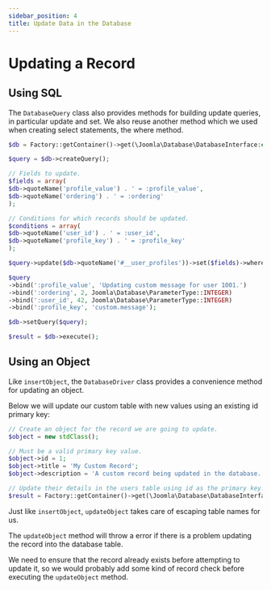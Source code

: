 ```yaml
---
sidebar_position: 4
title: Update Data in the Database
---
```


Updating a Record
=================

## Using SQL

The `DatabaseQuery` class also provides methods for building update queries, in particular
update and set. We also reuse another method which we used when creating select statements, the where method.

```php
$db = Factory::getContainer()->get(\Joomla\Database\DatabaseInterface:class);

$query = $db->createQuery();

// Fields to update.
$fields = array(
$db->quoteName('profile_value') . ' = :profile_value',
$db->quoteName('ordering') . ' = :ordering'
);

// Conditions for which records should be updated.
$conditions = array(
$db->quoteName('user_id') . ' = :user_id',
$db->quoteName('profile_key') . ' = :profile_key'
);

$query->update($db->quoteName('#__user_profiles'))->set($fields)->where($conditions);

$query
->bind(':profile_value', 'Updating custom message for user 1001.')
->bind(':ordering', 2, Joomla\Database\ParameterType::INTEGER)
->bind(':user_id', 42, Joomla\Database\ParameterType::INTEGER)   
->bind(':profile_key', 'custom.message');

$db->setQuery($query);

$result = $db->execute();
```

## Using an Object

Like `insertObject`, the `DatabaseDriver` class provides a convenience method for updating an object.

Below we will update our custom table with new values using an existing id primary key:

```php
// Create an object for the record we are going to update.
$object = new stdClass();

// Must be a valid primary key value.
$object->id = 1;
$object->title = 'My Custom Record';
$object->description = 'A custom record being updated in the database.';

// Update their details in the users table using id as the primary key.
$result = Factory::getContainer()->get(\Joomla\Database\DatabaseInterface:class)->updateObject('#__custom_table', $object, 'id');
```

Just like `insertObject`, `updateObject` takes care of escaping table names for us.

The `updateObject` method will throw a error if there is a problem updating the record into the database table.

We need to ensure that the record already exists before attempting to update it, so we would
probably add some kind of record check before executing the `updateObject` method.
